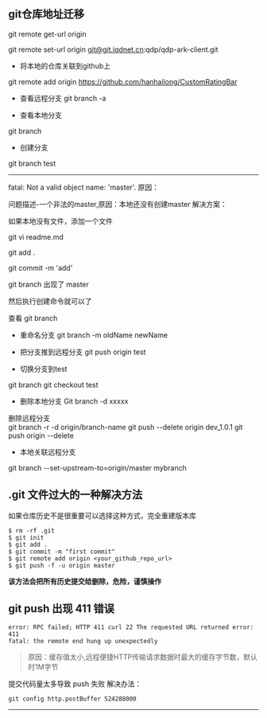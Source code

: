 
## git仓库地址迁移

git remote get-url origin

git remote set-url origin git@git.iqdnet.cn:qdp/qdp-ark-client.git



- 将本地的仓库关联到github上

git remote add origin https://github.com/hanhailong/CustomRatingBar

- 查看远程分支
git branch -a  

- 查看本地分支

git branch  	

- 创建分支

git branch test  

------------
fatal: Not a valid object name: 'master'.
原因：

 问题描述-一个非法的master,原因：本地还没有创建master
解决方案：

  如果本地没有文件，添加一个文件

git vi readme.md

git add .

git commit -m 'add'

git branch 出现了 master

然后执行创建命令就可以了




查看  git branch

- 重命名分支
git branch -m oldName newName

- 把分支推到远程分支 
git push origin test 

- 切换分支到test

git branch
git checkout test

- 删除本地分支   Git branch -d xxxxx

删除远程分支  
git branch -r -d origin/branch-name 
git push --delete origin dev_1.0.1
git push origin --delete <branchName>

- 本地关联远程分支

 git branch --set-upstream-to=origin/master mybranch



##  .git 文件过大的一种解决方法

如果仓库历史不是很重要可以选择这种方式，完全重建版本库

```
$ rm -rf .git
$ git init
$ git add .
$ git commit -m "first commit"
$ git remote add origin <your_github_repo_url>
$ git push -f -u origin master
```

**该方法会把所有历史提交给删除，危险，谨慎操作**


## git push 出现 411 错误

```
error: RPC failed; HTTP 411 curl 22 The requested URL returned error: 411
fatal: the remote end hung up unexpectedly
```

> 原因：缓存值太小,远程便捷HTTP传输请求数据时最大的缓存字节数，默认时1M字节

提交代码量太多导致 push 失败   解决办法：

```
git config http.postBuffer 524288000
```

---
